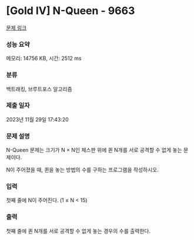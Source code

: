 # [Gold IV] N-Queen - 9663 

[문제 링크](https://www.acmicpc.net/problem/9663) 

### 성능 요약

메모리: 14756 KB, 시간: 2512 ms

### 분류

백트래킹, 브루트포스 알고리즘

### 제출 일자

2023년 11월 29일 17:43:20

### 문제 설명

<p style="user-select: auto;">N-Queen 문제는 크기가 N × N인 체스판 위에 퀸 N개를 서로 공격할 수 없게 놓는 문제이다.</p>

<p style="user-select: auto;">N이 주어졌을 때, 퀸을 놓는 방법의 수를 구하는 프로그램을 작성하시오.</p>

### 입력 

 <p style="user-select: auto;">첫째 줄에 N이 주어진다. (1 ≤ N < 15)</p>

### 출력 

 <p style="user-select: auto;">첫째 줄에 퀸 N개를 서로 공격할 수 없게 놓는 경우의 수를 출력한다.</p>

